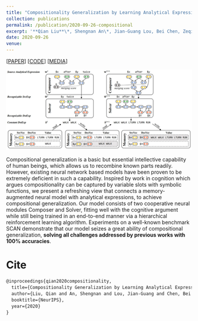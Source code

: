 ```yaml
---
title: "Compositionality Generalization by Learning Analytical Expressions"
collection: publications
permalink: /publication/2020-09-26-compositional
excerpt: '**Qian Liu**\*, Shengnan An\*, Jian-Guang Lou, Bei Chen, Zeqi Lin, Yan Gao, Bin Zhou, Nanning Zheng, Dongmei Zhang<br> In *Advances in Neural Information Processing Systems 34 (**NeurIPS-2020**,<span style="color:red;"><b>Spotlight</b></span>)*'
date: 2020-09-26
venue:
---
```


\[[PAPER](https://arxiv.org/pdf/2006.10627.pdf)\] \[[CODE](https://github.com/microsoft/ContextualSP/tree/master/compositional_generalization)\] \[[MEDIA](https://mp.weixin.qq.com/s/8Cv76I4SUfnPm88cAqrBRg)\]



![Demo](/images/compositional-demo.JPG)

Compositional generalization is a basic but essential intellective capability of human beings, which allows us to recombine known parts readily.
However, existing neural network based models have been proven to be extremely deficient in such a capability.
Inspired by work in cognition which argues compositionality can be captured by variable slots with symbolic functions, we present a refreshing view that connects a memory-augmented neural model with analytical expressions, to achieve compositional generalization.
Our model consists of two cooperative neural modules Composer and Solver, fitting well with the cognitive argument while still being trained in an end-to-end manner via a hierarchical reinforcement learning algorithm.
Experiments on a well-known benchmark SCAN demonstrate that our model seizes a great ability of compositional generalization, **solving all challenges addressed by previous works with 100% accuracies**.

Cite
===

```latex
@inproceedings{qian2020compositionality,
  title={Compositionality Generalization by Learning Analytical Expressions},
  author={Liu, Qian and An, Shengnan and Lou, Jian-Guang and Chen, Bei and Lin, Zeqi and Gao, Yan and Zhou, Bin and Zheng, Nanning and Zhang, Dongmei},
  booktitle={NeurIPS},
  year={2020}
}
```